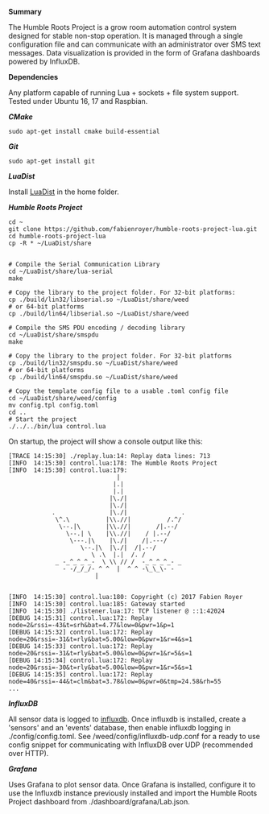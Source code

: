 **Summary**

The Humble Roots Project is a grow room automation control system designed for stable non-stop operation. It is managed through a single configuration file and can communicate with an administrator over SMS text messages. Data visualization is provided in the form of Grafana dashboards powered by InfluxDB.

**Dependencies**

Any platform capable of running Lua + sockets + file system support. Tested under Ubuntu 16, 17 and Raspbian.

***CMake***

```
sudo apt-get install cmake build-essential
```

***Git***

```
sudo apt-get install git
```

***LuaDist***

Install [LuaDist](http://luadist.org/) in the home folder.

***Humble Roots Project***

```
cd ~
git clone https://github.com/fabienroyer/humble-roots-project-lua.git
cd humble-roots-project-lua
cp -R * ~/LuaDist/share


# Compile the Serial Communication Library
cd ~/LuaDist/share/lua-serial
make

# Copy the library to the project folder. For 32-bit platforms:
cp ./build/lin32/libserial.so ~/LuaDist/share/weed
# or 64-bit platforms
cp ./build/lin64/libserial.so ~/LuaDist/share/weed

# Compile the SMS PDU encoding / decoding library
cd ~/LuaDist/share/smspdu
make

# Copy the library to the project folder. For 32-bit platforms
cp ./build/lin32/smspdu.so ~/LuaDist/share/weed
# or 64-bit platforms
cp ./build/lin64/smspdu.so ~/LuaDist/share/weed

# Copy the template config file to a usable .toml config file
cd ~/LuaDist/share/weed/config
mv config.tpl config.toml
cd ..
# Start the project
./../../bin/lua control.lua
```

On startup, the project will show a console output like this:

```
[TRACE 14:15:30] ./replay.lua:14: Replay data lines: 713
[INFO  14:15:30] control.lua:178: The Humble Roots Project
[INFO  14:15:30] control.lua:179: 
			                  |
			                 |.|
			                 |.|
			                |\./|
			                |\./|
			.               |\./|               .
			 \^.\          |\\.//|          /.^/
			  \--.|\       |\\.//|       /|.--/
			    \--.| \    |\\.//|    / |.--/
			     \---.|\    |\./|    /|.---/
			        \--.|\  |\./|  /|.--/
			           \ .\  |.|  /. /
			 _ -_^_^_^_-  \ \\ // /  -_^_^_^_- _
			   - -/_/_/- ^ ^  |  ^ ^ -\_\_\- -
					  	|


[INFO  14:15:30] control.lua:180: Copyright (c) 2017 Fabien Royer
[INFO  14:15:30] control.lua:185: Gateway started
[INFO  14:15:30] ./listener.lua:17: TCP listener @ ::1:42024
[DEBUG 14:15:31] control.lua:172: Replay node=2&rssi=-43&t=srh&bat=4.77&low=0&pwr=1&p=1
[DEBUG 14:15:32] control.lua:172: Replay node=20&rssi=-31&t=rly&bat=5.00&low=0&pwr=1&r=4&s=1
[DEBUG 14:15:33] control.lua:172: Replay node=20&rssi=-31&t=rly&bat=5.00&low=0&pwr=1&r=5&s=1
[DEBUG 14:15:34] control.lua:172: Replay node=20&rssi=-30&t=rly&bat=5.00&low=0&pwr=1&r=5&s=1
[DEBUG 14:15:35] control.lua:172: Replay node=40&rssi=-44&t=clm&bat=3.78&low=0&pwr=0&tmp=24.58&rh=55
...
```

***InfluxDB***

All sensor data is logged to [influxdb](https://influxdata.com/time-series-platform/influxdb/).
Once influxdb is installed, create a 'sensors' and an 'events' database, then enable influxdb logging in ./config/config.toml. See /weed/config/influxdb-udp.conf for a ready to use config snippet for communicating with InfluxDB over UDP (recommended over HTTP).

***Grafana***

Uses Grafana to plot sensor data. Once Grafana is installed, configure it to use the Influxdb instance previously installed and import the
Humble Roots Project dashboard from ./dashboard/grafana/Lab.json.


